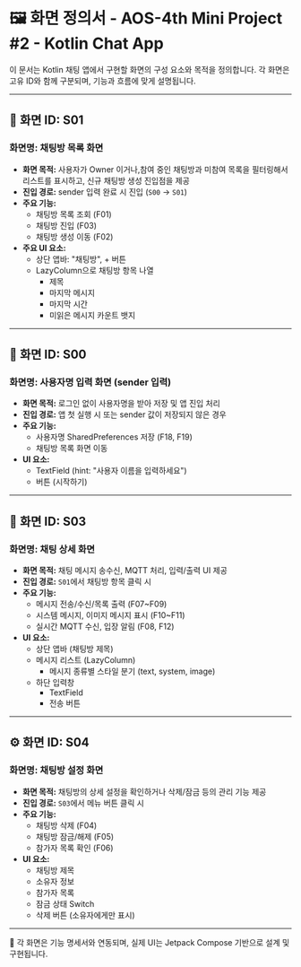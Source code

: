 # 🖼 화면 정의서  - AOS-4th Mini Project #2 - Kotlin Chat App

이 문서는 Kotlin 채팅 앱에서 구현할 화면의 구성 요소와 목적을 정의합니다. 각 화면은 고유 ID와 함께 구분되며, 기능과 흐름에 맞게 설명됩니다.

---

## 📱 화면 ID: S01  
### 화면명: 채팅방 목록 화면

- **화면 목적:** 사용자가 Owner 이거나,참여 중인 채팅방과 미참여 목록을 필터링해서 리스트를 표시하고, 신규 채팅방 생성 진입점을 제공
- **진입 경로:** sender 입력 완료 시 진입 (`S00` → `S01`)
- **주요 기능:** 
  - 채팅방 목록 조회 (F01)
  - 채팅방 진입 (F03)
  - 채팅방 생성 이동 (F02)
- **주요 UI 요소:**
  - 상단 앱바: "채팅방", + 버튼
  - LazyColumn으로 채팅방 항목 나열
    - 제목
    - 마지막 메시지
    - 마지막 시간
    - 미읽은 메시지 카운트 뱃지

---

## 🏁 화면 ID: S00  
### 화면명: 사용자명 입력 화면 (sender 입력)

- **화면 목적:** 로그인 없이 사용자명을 받아 저장 및 앱 진입 처리
- **진입 경로:** 앱 첫 실행 시 또는 sender 값이 저장되지 않은 경우
- **주요 기능:** 
  - 사용자명 SharedPreferences 저장 (F18, F19)
  - 채팅방 목록 화면 이동
- **UI 요소:**
  - TextField (hint: "사용자 이름을 입력하세요")
  - 버튼 (시작하기)

---

## 💬 화면 ID: S03  
### 화면명: 채팅 상세 화면

- **화면 목적:** 채팅 메시지 송수신, MQTT 처리, 입력/출력 UI 제공
- **진입 경로:** `S01`에서 채팅방 항목 클릭 시
- **주요 기능:** 
  - 메시지 전송/수신/목록 출력 (F07~F09)
  - 시스템 메시지, 이미지 메시지 표시 (F10~F11)
  - 실시간 MQTT 수신, 입장 알림 (F08, F12)
- **UI 요소:**
  - 상단 앱바 (채팅방 제목)
  - 메시지 리스트 (LazyColumn)
    - 메시지 종류별 스타일 분기 (text, system, image)
  - 하단 입력창
    - TextField
    - 전송 버튼

---

## ⚙️ 화면 ID: S04  
### 화면명: 채팅방 설정 화면

- **화면 목적:** 채팅방의 상세 설정을 확인하거나 삭제/잠금 등의 관리 기능 제공
- **진입 경로:** `S03`에서 메뉴 버튼 클릭 시
- **주요 기능:**
  - 채팅방 삭제 (F04)
  - 채팅방 잠금/해제 (F05)
  - 참가자 목록 확인 (F06)
- **UI 요소:**
  - 채팅방 제목
  - 소유자 정보
  - 참가자 목록
  - 잠금 상태 Switch
  - 삭제 버튼 (소유자에게만 표시)

---

📌 각 화면은 기능 명세서와 연동되며, 실제 UI는 Jetpack Compose 기반으로 설계 및 구현됩니다.
